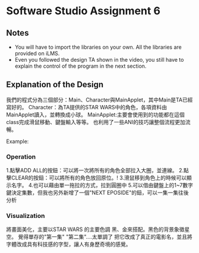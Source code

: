 # Software Studio Assignment 6

## Notes
+ You will have to import the libraries on your own. All the libraries are provided on iLMS.
+ Even you followed the design TA shown in the video, you still have to explain the control of the program in the next section.

## Explanation of the Design
我們的程式分為三個部分：Main、Character與MainApplet，其中Main是TA已經寫好的。 
Character：為TA提供的STAR WARS中的角色，各項資料由MainApplet讀入，並轉換成小球。
MainApplet:主要會使用到的功能都在這個class完成滑鼠移動、鍵盤輸入等等。 也利用了一些ANI的技巧讓整個流程更加流暢。

Example:
### Operation
1.點擊ADD ALL的按鈕：可以將一次將所有的角色全部拉入大圈，並連線。
2.點擊CLEAR的按鈕：可以將所有的角色放回原位。!
3.滑鼠移到角色上的時候可以顯示名字。
4.也可以藉由單一拖拉的方式，拉到圓圈中
5.可以借由鍵盤上的1~7數字鍵決定集數，但我也另外新增了一個"NEXT EPOSIDE"的鈕，可以一集一集往後分析

### Visualization
將畫面美化，主要以STAR WARS 的主要色調 黑、金來搭配。黑色的背景象徵星空。
覺得單存的"第一集" "第二集"....太單調了 把它改成了真正的電影名，並且將字體改成具有科技感的字型，讓人有身歷奇境的感覺。
